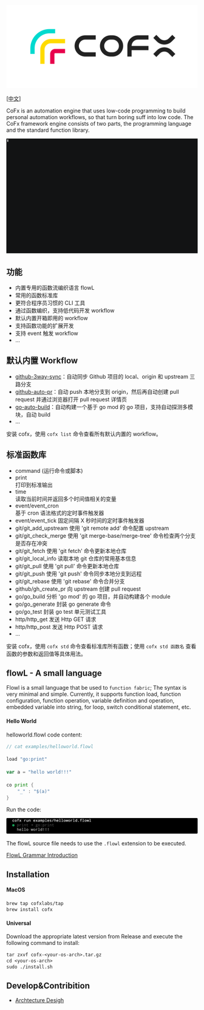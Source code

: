 ![](./docs/assets/logo.png)

[[中文](./README.zh_CN.md)]

CoFx is an automation engine that uses low-code programming to build personal automation workflows, so that turn boring suff into low code. The CoFx framework engine consists of two parts, the programming language and the standard function library.

![](./docs/assets/demo.gif)

## 功能
* 内置专用的函数流编织语言 flowL
* 常用的函数标准库
* 更符合程序员习惯的 CLI 工具
* 通过函数编织，支持低代码开发 workflow 
* 默认内置开箱即用的 workflow
* 支持函数功能的扩展开发
* 支持 event 触发 workflow 
* ...

## 默认内置 Workflow 
* [github-3way-sync](docs/github_3way_sync.zh_CN.md)：自动同步 Github 项目的 local、origin 和 upstream 三路分支
* [github-auto-pr](docs/github_auto_pr.zh_CN.md)：自动 push 本地分支到 origin，然后再自动创建 pull request 并通过浏览器打开 pull request 详情页
* [go-auto-build](docs/go_auto_build.zh_CN.md)：自动构建一个基于 go mod 的 go 项目，支持自动探测多模块，自动 build
* ...

安装 cofx，使用 `cofx list` 命令查看所有默认内置的 workflow。

## 标准函数库

* command (运行命令或脚本)
* print  
                       打印到标准输出
* time        
                  读取当前时间并返回多个时间值相关的变量
* event/event_cron  
            基于 cron 语法格式的定时事件触发器
* event/event_tick              固定间隔 X 秒时间的定时事件触发器
* git/git_add_upstream          使用 'git remote add' 命令配置 upstream
* git/git_check_merge           使用 'git merge-base/merge-tree' 命令检查两个分支是否存在冲突
* git/git_fetch                 使用 'git fetch' 命令更新本地仓库
* git/git_local_info            读取本地 git 仓库的常用基本信息
* git/git_pull                  使用 'git pull' 命令更新本地仓库
* git/git_push                  使用 'git push' 命令同步本地分支到远程
* git/git_rebase                使用 'git rebase' 命令合并分支
* github/gh_create_pr           向 upstream 创建 pull request
* go/go_build                   分析 'go mod' 的 go 项目，并自动构建各个 module
* go/go_generate                封装 go generate 命令
* go/go_test                    封装 go test 单元测试工具
* http/http_get                 发送 Http GET 请求
* http/http_post                发送 Http POST 请求
* ...

安装 cofx，使用 `cofx std` 命令查看标准库所有函数；使用 `cofx std 函数名` 查看函数的参数和返回值等具体用法。

## flowL - A small language
Flowl is a small language that be used to `function fabric`; The syntax is very minimal and simple. Currently, it supports function load, function configuration, function operation, variable definition and operation, embedded variable into string, for loop, switch conditional statement, etc.

#### Hello World
helloworld.flowl code content:
```go
// cat examples/helloworld.flowl

load "go:print"

var a = "hello world!!!"

co print {
    "_" : "$(a)"
}
```

Run the code:

![](./docs/assets/hello.png)

The flowL source file needs to use the `.flowl` extension to be executed.

[FlowL Grammar Introduction](docs/flowl_guide.md)

## Installation
#### MacOS 

```
brew tap cofxlabs/tap
brew install cofx
```

#### Universal
Download the appropriate latest version from Release and execute the following command to install:

```
tar zxvf cofx-<your-os-arch>.tar.gz
cd <your-os-arch>
sudo ./install.sh
```

## Develop&Contribition
* [Archtecture Desigh](docs/arch.md)
